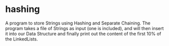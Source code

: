# hashing
A program to store Strings using Hashing and Separate Chaining.
The program takes a file of Strings as input (one is included),
and will then insert it into our Data Structure and finally
print out the content of the first 10% of the LinkedLists.
